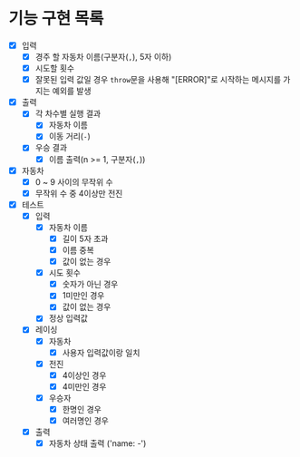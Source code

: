 # 기능 구현 목록

- [x] 입력
  - [x] 경주 할 자동차 이름(구분자(`,`), 5자 이하)
  - [x] 시도할 횟수
  - [x] 잘못된 입력 값일 경우 `throw`문을 사용해 "[ERROR]"로 시작하는 메시지를 가지는 예외를 발생
- [x] 출력
  - [x] 각 차수별 실행 결과
    - [x] 자동차 이름
    - [x] 이동 거리(`-`)
  - [x] 우승 결과
    - [x] 이름 출력(n >= 1, 구분자(`,`))
- [x] 자동차
  - [x] 0 ~ 9 사이의 무작위 수
  - [x] 무작위 수 중 4이상만 전진
- [x] 테스트
  - [x] 입력
    - [x] 자동차 이름
      - [x] 길이 5자 초과
      - [x] 이름 중복
      - [x] 값이 없는 경우
    - [x] 시도 횟수
      - [x] 숫자가 아닌 경우
      - [x] 1미만인 경우
      - [x] 값이 없는 경우
    - [x] 정상 입력값
  - [x] 레이싱
    - [x] 자동차
      - [x] 사용자 입력값이랑 일치
    - [x] 전진
      - [x] 4이상인 경우
      - [x] 4미만인 경우
    - [x] 우승자
      - [x] 한명인 경우
      - [x] 여러명인 경우
  - [x] 출력
    - [x] 자동차 상태 출력 ('name: -')
